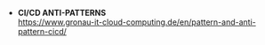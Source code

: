 + **CI/CD ANTI-PATTERNS**  
https://www.gronau-it-cloud-computing.de/en/pattern-and-anti-pattern-cicd/
